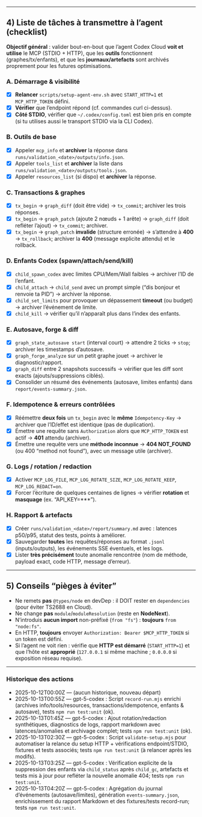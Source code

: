 ----------
## 4) Liste de tâches à transmettre à l’agent (checklist)

**Objectif général** : valider bout-en-bout que l’agent Codex Cloud **voit et utilise** le MCP (STDIO + HTTP), que les **outils** fonctionnent (graphes/tx/enfants), et que les **journaux/artefacts** sont archivés proprement pour les futures optimisations.

### A. Démarrage & visibilité

* [x] **Relancer** `scripts/setup-agent-env.sh` avec `START_HTTP=1` et `MCP_HTTP_TOKEN` défini.
* [x] **Vérifier** que l’endpoint répond (cf. commandes curl ci-dessus).
* [x] **Côté STDIO**, vérifier que `~/.codex/config.toml` est bien pris en compte (si tu utilises aussi le transport STDIO via la CLI Codex).

### B. Outils de base

* [x] Appeler `mcp_info` et **archiver** la réponse dans `runs/validation_<date>/outputs/info.json`.
* [x] Appeler `tools_list` et **archiver** la liste dans `runs/validation_<date>/outputs/tools.json`.
* [x] Appeler `resources_list` (si dispo) et **archiver** la réponse.

### C. Transactions & graphes

* [x] `tx_begin` → `graph_diff` (doit être vide) → `tx_commit`; archiver les trois réponses.
* [x] `tx_begin` → `graph_patch` (ajoute 2 nœuds + 1 arête) → `graph_diff` (doit refléter l’ajout) → `tx_commit`; archiver.
* [x] `tx_begin` → `graph_patch` **invalide** (structure erronée) → s’attendre à **400** → `tx_rollback`; archiver la **400** (message explicite attendu) et le rollback.

### D. Enfants Codex (spawn/attach/send/kill)

* [x] `child_spawn_codex` avec limites CPU/Mem/Wall faibles → archiver l’ID de l’enfant.
* [x] `child_attach` → `child_send` avec un prompt simple (“dis bonjour et renvoie ta PID”) → archiver la réponse.
* [x] `child_set_limits` pour provoquer un dépassement **timeout** (ou budget) → archiver l’événement de limite.
* [x] `child_kill` → vérifier qu’il n’apparaît plus dans l’index des enfants.

### E. Autosave, forge & diff

* [x] `graph_state_autosave start` (interval court) → attendre 2 ticks → `stop`; archiver les timestamps d’autosave.
* [x] `graph_forge_analyze` sur un petit graphe jouet → archiver le diagnostic/rapport.
* [x] `graph_diff` entre 2 snapshots successifs → vérifier que les diff sont exacts (ajouts/suppressions ciblés).
* [x] Consolider un résumé des événements (autosave, limites enfants) dans `report/events-summary.json`.

### F. Idempotence & erreurs contrôlées

* [x] Réémettre **deux fois** un `tx_begin` avec le **même** `Idempotency-Key` → archiver que l’ID/effet est identique (pas de duplication).
* [x] Émettre une requête sans `Authorization` alors que `MCP_HTTP_TOKEN` est actif → **401** attendu (archiver).
* [x] Émettre une requête vers une **méthode inconnue** → **404 NOT_FOUND** (ou 400 “method not found”), avec un message utile (archiver).

### G. Logs / rotation / redaction

* [x] Activer `MCP_LOG_FILE`, `MCP_LOG_ROTATE_SIZE`, `MCP_LOG_ROTATE_KEEP`, `MCP_LOG_REDACT=on`.
* [x] Forcer l’écriture de quelques centaines de lignes → vérifier **rotation** et **masquage** (ex. “API_KEY=***”).

### H. Rapport & artefacts

* [x] Créer `runs/validation_<date>/report/summary.md` avec : latences p50/p95, statut des tests, points à améliorer.
* [x] Sauvegarder **toutes** les requêtes/réponses au format `.jsonl` (inputs/outputs), les événements SSE éventuels, et les logs.
* [x] Lister **très précisément** toute anomalie rencontrée (nom de méthode, payload exact, code HTTP, message d’erreur).

---

## 5) Conseils “pièges à éviter”

* Ne remets **pas** `@types/node` en devDep : il DOIT rester en `dependencies` (pour éviter TS2688 en Cloud).
* Ne change **pas** `module`/`moduleResolution` (reste en **NodeNext**).
* N’introduis **aucun import** non-préfixé (`from "fs"`) : **toujours** `from "node:fs"`.
* En HTTP, **toujours** envoyer `Authorization: Bearer $MCP_HTTP_TOKEN` si un token est défini.
* Si l’agent ne voit rien : vérifie que **HTTP est démarré** (`START_HTTP=1`) et que l’hôte est **approprié** (`127.0.0.1` si même machine ; `0.0.0.0` si exposition réseau requise).

---

### Historique des actions

* 2025-10-12T00:00Z — (aucun historique, nouveau départ)
* 2025-10-13T00:55Z — gpt-5-codex : Script `record-run.mjs` enrichi (archives info/tools/resources, transactions/idempotence, enfants & autosave), tests `npm run test:unit` (ok).
* 2025-10-13T01:45Z — gpt-5-codex : Ajout rotation/redaction synthétiques, diagnostics de logs, rapport markdown avec latences/anomalies et archivage complet; tests `npm run test:unit` (ok).
* 2025-10-13T02:30Z — gpt-5-codex : Script `validate-setup.mjs` pour automatiser la relance du setup HTTP + vérifications endpoint/STDIO, fixtures et tests associés; tests `npm run test:unit` (à relancer après les modifs).
* 2025-10-13T03:25Z — gpt-5-codex : Vérification explicite de la suppression des enfants via `child_status` après `child_gc`, artefacts et tests mis à jour pour refléter la nouvelle anomalie 404; tests `npm run test:unit`.
* 2025-10-13T04:20Z — gpt-5-codex : Agrégation du journal d’événements (autosave/limites), génération `events-summary.json`, enrichissement du rapport Markdown et des fixtures/tests record-run; tests `npm run test:unit`.

